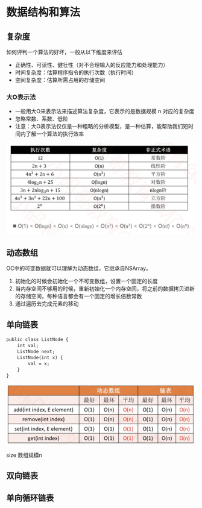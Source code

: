 # 数据结构和算法

## 复杂度

如何评判一个算法的好坏，一般从以下维度来评估

* 正确性、可读性、健壮性（对不合理输入的反应能力和处理能力）
* 时间复杂度：估算程序指令的执行次数（执行时间）
* 空间复杂度：估算所需占用的存储空间

### 大O表示法

* 一般用大O来表示法来描述算法复杂度，它表示的是数据规模 n 对应的复杂度
* 忽略常数、系数、低阶
* 注意：大O表示法仅仅是一种粗略的分析模型，是一种估算，能帮助我们短时间内了解一个算法的执行效率

![常见的复杂度](images/4.png)

## 动态数组

OC中的可变数据就可以理解为动态数组，它继承自NSArray。

1. 初始化的时候会初始化一个不可变数组，设置一个固定的长度
2. 当内存空间不够用的时候，重新初始化一个内存空间，将之前的数据拷贝进新的存储空间，每种语言都会有一个固定的增长倍数常数
3. 通过遍历去完成元素的移动

## 单向链表

    public class ListNode {
        int val;
        ListNode next;
        ListNode(int x) { 
            val = x; 
        }
    }

![动态数组、链表复杂度分析](images/5.png)

size  数组规模n

## 双向链表

## 单向循环链表
